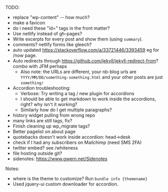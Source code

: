 TODO:
* replace "wp-content" -- how much?
* make a favicon
* do i need these "id=" tags in the front matter?
* Use netlify instead of gh-pages?
* Write excerpts for every post and show them (using `summary`).
* comments? netlify forms like gleech?
* auto updated https://stackoverflow.com/a/33721446/3393459 eg for /now page.
* Auto redirects through https://github.com/jekyll/jekyll-redirect-from? combo with JFM perhaps
  * Also note: the URLs are different, your nb-blog urls are `YYYY/MM/DD/something-something.html` and your other posts are just `something/`
* Accordion troubleshooting:
  * Verbose: Try writing a tag / new plugin for accordions
  * I should be able to get markdown to work inside the accordions, right? why isn't it working?
  * Similarly how do I get multiple paragraphs?
* history widget pulling from wrong repo
* many links are still <a> tags, fix?
* Finish cleaning up wp_migrate tags?
* Better pagelist on about page
* quotebacks doesn't work inside accordion: head->desk
* check if I had any subscribers on Mailchimp (need SMS 2FA)
* twitter embed? see /whiteness
* file hosting outside git?
* sidenotes: https://www.gwern.net/Sidenotes

Notes:
* where is the theme to customize? Run `bundle info {themename}`
* Used jquery-ui custom downloader for accordion.
